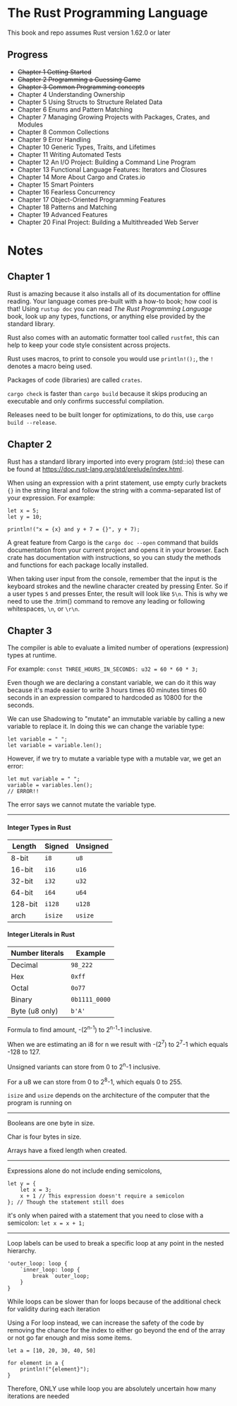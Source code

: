 # The Rust Programming Language
This book and repo assumes Rust version 1.62.0 or later

## Progress
* ~~Chapter 1 Getting Started~~
* ~~Chapter 2 Programming a Guessing Game~~
* ~~Chapter 3 Common Programming concepts~~
* Chapter 4 Understanding Ownership
* Chapter 5 Using Structs to Structure Related Data
* Chapter 6 Enums and Pattern Matching
* Chapter 7 Managing Growing Projects with Packages, Crates, and Modules
* Chapter 8 Common Collections
* Chapter 9 Error Handling
* Chapter 10 Generic Types, Traits, and Lifetimes
* Chapter 11 Writing Automated Tests
* Chapter 12 An I/O Project: Building a Command Line Program
* Chapter 13 Functional Language Features: Iterators and Closures
* Chapter 14 More About Cargo and Crates.io
* Chapter 15 Smart Pointers
* Chapter 16 Fearless Concurrency
* Chapter 17 Object-Oriented Programming Features
* Chapter 18 Patterns and Matching
* Chapter 19 Advanced Features
* Chapter 20 Final Project: Building a Multithreaded Web Server

# Notes

## Chapter 1
Rust is amazing because it also installs all of its documentation for offline reading.
Your language comes pre-built with a how-to book; how cool is that! Using `rustup doc`
you can read *The Rust Programming Language* book, look up any types, functions, or anything else provided by the standard library.

Rust also comes with an automatic formatter tool called `rustfmt`, this can help to keep
your code style consistent across projects.

Rust uses macros, to print to console you would use `println!();`, the `!` denotes a macro being used.

Packages of code (libraries) are called `crates`.

`cargo check` is faster than `cargo build` because it skips producing an executable 
and only confirms successful compilation.

Releases need to be built longer for optimizations, to do this, use `cargo build --release`.

## Chapter 2
Rust has a standard library imported into every program (std::io)
these can be found at https://doc.rust-lang.org/std/prelude/index.html.

When using an expression with a print statement, use empty curly brackets `{}` in the string literal
and follow the string with a comma-separated list of your expression. For example: 
```
let x = 5;
let y = 10;

println!("x = {x} and y + 7 = {}", y + 7);
```

A great feature from Cargo is the `cargo doc --open` command that builds documentation 
from your current project and opens it in your browser. Each crate has documentation with instructions,
so you can study the methods and functions for each package locally installed.

When taking user input from the console, remember that the input is the keyboard strokes 
and the newline character created by pressing Enter. So if a user types `5` and presses Enter,
the result will look like `5\n`. This is why we need to use the .trim() command to remove any leading 
or following whitespaces, `\n`, or `\r\n`.

## Chapter 3
The compiler is able to evaluate a limited number of operations (expression) types at runtime. 

For example: `const THREE_HOURS_IN_SECONDS: u32 = 60 * 60 * 3;`

Even though we are declaring a constant variable, we can do it this way because it's made easier to write 
3 hours times 60 minutes times 60 seconds in an expression compared to hardcoded as 10800 for the seconds.

We can use Shadowing to "mutate" an immutable variable by calling a new variable to replace it. 
In doing this we can change the variable type:
```
let variable = " ";
let variable = variable.len();
```

However, if we try to mutate a variable type with a mutable var, we get an error:
```
let mut variable = " ";
variable = variables.len();
// ERROR!!
```
The error says we cannot mutate the variable type.

---

#### Integer Types in Rust
| Length  | Signed  | Unsigned |
|---------|---------|----------|
| 8-bit   | `i8`    | `u8`     |
| 16-bit  | `i16`   | `u16`    |
| 32-bit  | `i32`   | `u32`    |
| 64-bit  | `i64`   | `u64`    |
| 128-bit | `i128`  | `u128`   |
| arch    | `isize` | `usize`  |

#### Integer Literals in Rust
| Number literals | Example       |
|-----------------|---------------|
| Decimal         | `98_222`      |
| Hex             | `0xff`        |
| Octal           | `0o77`        |
| Binary          | `0b1111_0000` |
| Byte (u8 only)  | `b'A'`        |

Formula to find amount, -(2<sup>n-1</sup>) to 2<sup>n-1</sup>-1 inclusive.

When we are estimating an i8 for n we result with -(2<sup>7</sup>) to 2<sup>7</sup>-1 which equals -128 to 127.

Unsigned variants can store from 0 to 2<sup>n</sup>-1 inclusive.

For a u8 we can store from 0 to 2<sup>8</sup>-1, which equals 0 to 255.

`isize` and `usize` depends on the architecture of the computer that the program is running on

---

Booleans are one byte in size.

Char is four bytes in size.

Arrays have a fixed length when created.

---

Expressions alone do not include ending semicolons, 
```
let y = {
    let x = 3; 
    x + 1 // This expression doesn't require a semicolon
}; // Though the statement still does
```
it's only when paired with a statement that you need to close with a semicolon:
`let x = x + 1;`

---

Loop labels can be used to break a specific loop at any point in the nested hierarchy.
```
'outer_loop: loop {
    `inner_loop: loop {
        break `outer_loop;
    }
}
```

While loops can be slower than for loops because of the additional check for validity during each iteration

Using a For loop instead, we can increase the safety of the code by removing the chance for the index to either
go beyond the end of the array or not go far enough and miss some items.
```
let a = [10, 20, 30, 40, 50]

for element in a {
    println!("{element}");
}
```

Therefore, ONLY use while loop you are absolutely uncertain how many iterations are needed